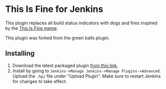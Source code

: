 # This Is Fine for Jenkins

This plugin replaces all build status indicators with dogs and fires
inspired by the [This Is Fine meme](https://knowyourmeme.com/memes/this-is-fine).

This plugin was forked from the green balls plugin.

## Installing

1. Download the latest packaged plugin [from this link.](https://github.com/llbit/thisisfine-plugin/releases/download/thisisfine-1.0/thisisfine.hpi)
2. Install by going to `Jenkins->Manage Jenkins->Manage Plugins->Advanced`. Upload
the `.hpi` file under "Upload Plugin". Make sure to restart Jenkins for changes
to take effect.
